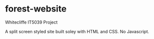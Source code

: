 # forest-website
Whitecliffe IT5039 Project

A split screen styled site built soley with HTML and CSS. No Javascript.

